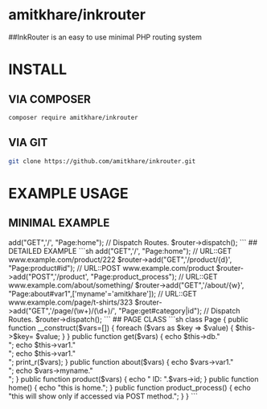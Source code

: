 # amitkhare/inkrouter

##InkRouter is an easy to use minimal PHP routing system

# INSTALL
## VIA COMPOSER
```sh
composer require amitkhare/inkrouter
```
## VIA GIT
```sh
git clone https://github.com/amitkhare/inkrouter.git
```



# EXAMPLE USAGE

## MINIMAL EXAMPLE
<?php

// autoload via composer
require __DIR__.'/../vendor/autoload.php';

// OR WITHOUT COMPOSER
// require __DIR__.'/PATH-TO/InkRouter.php';

// use namespace
use AmitKhare\InkRouter\InkRouter;

// Take an instance of Router Class.
// set Base URI as second perameter : /example
$router = new InkRouter(['var1'=123],"/example");

// URL::GET www.example.com/
$router->add("GET",'/', "Page:home");

// Dispatch Routes.
$router->dispatch();
```
## DETAILED EXAMPLE
```sh
<?php

// autoload via composer
require __DIR__.'/../vendor/autoload.php';

// use namespace
use AmitKhare\InkRouter\InkRouter;

// Take an instance of Router Class.
// set Base URI as second perameter : /example
$router = new InkRouter(['db'='DATABASE','var1'=123],"/example");

// URL::GET www.example.com/
$router->add("GET",'/', "Page:home");

// URL::GET www.example.com/product/222
$router->add("GET",'/product/{d}', "Page:product#id");

// URL::POST www.example.com/product
$router->add("POST",'/product', "Page:product_process");

// URL::GET www.example.com/about/something/
$router->add("GET",'/about/{w}', "Page:about#var1",['myname'='amitkhare']);

// URL::GET www.example.com/page/t-shirts/323
$router->add("GET",'/page/(\w+)/(\d+)/', "Page:get#category|id");

// Dispatch Routes.
$router->dispatch();
```

## PAGE CLASS

```sh
class Page {
	public function __construct($vars=[]) {
		foreach ($vars as $key => $value) {
			$this->$key= $value;
		}
	}
	public function get($vars)
	{
		echo $this->db."<br/>";
		echo $this->var1."<br/>";
		echo $this->var1."<br/>";
		print_r($vars);
	}
	public function about($vars)
	{
		echo $vars->var1."<br/>";
		echo $vars->myname."<br/>";
	}
	public function product($vars)
	{
		echo " ID: ".$vars->id;
	}
	public function home()
	{
		echo "this is home.";
	}
	public function product_process()
	{
		echo "this will show only if accessed via POST method.";
	}
}
```
